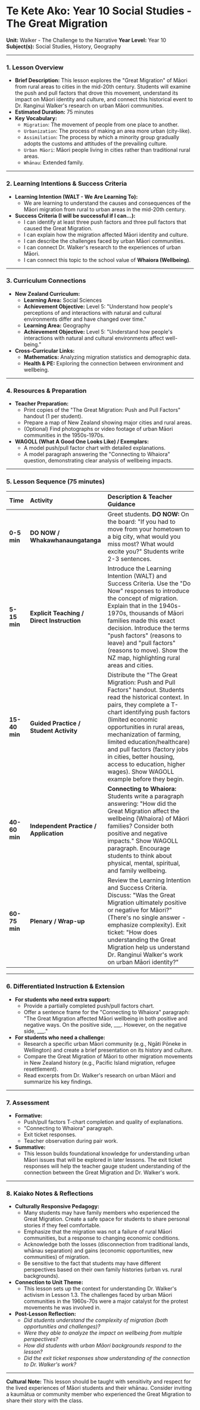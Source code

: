 # Te Kete Ako: Year 10 Social Studies - The Great Migration

**Unit:** Walker - The Challenge to the Narrative
**Year Level:** Year 10
**Subject(s):** Social Studies, History, Geography

---

### 1. Lesson Overview

*   **Brief Description:** This lesson explores the "Great Migration" of Māori from rural areas to cities in the mid-20th century. Students will examine the push and pull factors that drove this movement, understand its impact on Māori identity and culture, and connect this historical event to Dr. Ranginui Walker's research on urban Māori communities.
*   **Estimated Duration:** 75 minutes
*   **Key Vocabulary:**
    *   `Migration`: The movement of people from one place to another.
    *   `Urbanization`: The process of making an area more urban (city-like).
    *   `Assimilation`: The process by which a minority group gradually adopts the customs and attitudes of the prevailing culture.
    *   `Urban Māori`: Māori people living in cities rather than traditional rural areas.
    *   `Whānau`: Extended family.

---

### 2. Learning Intentions & Success Criteria

*   **Learning Intention (WALT - We Are Learning To):**
    *   We are learning to understand the causes and consequences of the Māori migration from rural to urban areas in the mid-20th century.
*   **Success Criteria (I will be successful if I can...):**
    *   I can identify at least three push factors and three pull factors that caused the Great Migration.
    *   I can explain how the migration affected Māori identity and culture.
    *   I can describe the challenges faced by urban Māori communities.
    *   I can connect Dr. Walker's research to the experiences of urban Māori.
    *   I can connect this topic to the school value of **Whaiora (Wellbeing)**.

---

### 3. Curriculum Connections

*   **New Zealand Curriculum:**
    *   **Learning Area:** Social Sciences
    *   **Achievement Objective:** Level 5: "Understand how people's perceptions of and interactions with natural and cultural environments differ and have changed over time."
    *   **Learning Area:** Geography
    *   **Achievement Objective:** Level 5: "Understand how people's interactions with natural and cultural environments affect well-being."
*   **Cross-Curricular Links:**
    *   **Mathematics:** Analyzing migration statistics and demographic data.
    *   **Health & PE:** Exploring the connection between environment and wellbeing.

---

### 4. Resources & Preparation

*   **Teacher Preparation:**
    *   Print copies of the "The Great Migration: Push and Pull Factors" handout (1 per student).
    *   Prepare a map of New Zealand showing major cities and rural areas.
    *   (Optional) Find photographs or video footage of urban Māori communities in the 1950s-1970s.
*   **WAGOLL (What A Good One Looks Like) / Exemplars:**
    *   A model push/pull factor chart with detailed explanations.
    *   A model paragraph answering the "Connecting to Whaiora" question, demonstrating clear analysis of wellbeing impacts.

---

### 5. Lesson Sequence (75 minutes)

| **Time** | **Activity** | **Description & Teacher Guidance** |
| :--- | :--- | :--- |
| **0-5 min** | **DO NOW / Whakawhanaungatanga** | Greet students. **DO NOW:** On the board: "If you had to move from your hometown to a big city, what would you miss most? What would excite you?" Students write 2-3 sentences. |
| **5-15 min** | **Explicit Teaching / Direct Instruction** | Introduce the Learning Intention (WALT) and Success Criteria. Use the "Do Now" responses to introduce the concept of migration. Explain that in the 1940s-1970s, thousands of Māori families made this exact decision. Introduce the terms "push factors" (reasons to leave) and "pull factors" (reasons to move). Show the NZ map, highlighting rural areas and cities. |
| **15-40 min** | **Guided Practice / Student Activity** | Distribute the "The Great Migration: Push and Pull Factors" handout. Students read the historical context. In pairs, they complete a T-chart identifying push factors (limited economic opportunities in rural areas, mechanization of farming, limited education/healthcare) and pull factors (factory jobs in cities, better housing, access to education, higher wages). Show WAGOLL example before they begin. |
| **40-60 min** | **Independent Practice / Application** | **Connecting to Whaiora:** Students write a paragraph answering: "How did the Great Migration affect the wellbeing (Whaiora) of Māori families? Consider both positive and negative impacts." Show WAGOLL paragraph. Encourage students to think about physical, mental, spiritual, and family wellbeing. |
| **60-75 min** | **Plenary / Wrap-up** | Review the Learning Intention and Success Criteria. Discuss: "Was the Great Migration ultimately positive or negative for Māori?" (There's no single answer - emphasize complexity). Exit ticket: "How does understanding the Great Migration help us understand Dr. Ranginui Walker's work on urban Māori identity?" |

---

### 6. Differentiated Instruction & Extension

*   **For students who need extra support:**
    *   Provide a partially completed push/pull factors chart.
    *   Offer a sentence frame for the "Connecting to Whaiora" paragraph: "The Great Migration affected Māori wellbeing in both positive and negative ways. On the positive side, ___. However, on the negative side, ___."
*   **For students who need a challenge:**
    *   Research a specific urban Māori community (e.g., Ngāti Pōneke in Wellington) and create a brief presentation on its history and culture.
    *   Compare the Great Migration of Māori to other migration movements in New Zealand history (e.g., Pacific Island migration, refugee resettlement).
    *   Read excerpts from Dr. Walker's research on urban Māori and summarize his key findings.

---

### 7. Assessment

*   **Formative:**
    *   Push/pull factors T-chart completion and quality of explanations.
    *   "Connecting to Whaiora" paragraph.
    *   Exit ticket responses.
    *   Teacher observation during pair work.
*   **Summative:**
    *   This lesson builds foundational knowledge for understanding urban Māori issues that will be explored in later lessons. The exit ticket responses will help the teacher gauge student understanding of the connection between the Great Migration and Dr. Walker's work.

---

### 8. Kaiako Notes & Reflections

*   **Culturally Responsive Pedagogy:**
    *   Many students may have family members who experienced the Great Migration. Create a safe space for students to share personal stories if they feel comfortable.
    *   Emphasize that the migration was not a failure of rural Māori communities, but a response to changing economic conditions.
    *   Acknowledge both the losses (disconnection from traditional lands, whānau separation) and gains (economic opportunities, new communities) of migration.
    *   Be sensitive to the fact that students may have different perspectives based on their own family histories (urban vs. rural backgrounds).
*   **Connection to Unit Theme:**
    *   This lesson sets up the context for understanding Dr. Walker's activism in Lesson 1.3. The challenges faced by urban Māori communities in the 1960s-70s were a major catalyst for the protest movements he was involved in.
*   **Post-Lesson Reflection:**
    *   *Did students understand the complexity of migration (both opportunities and challenges)?*
    *   *Were they able to analyze the impact on wellbeing from multiple perspectives?*
    *   *How did students with urban Māori backgrounds respond to the lesson?*
    *   *Did the exit ticket responses show understanding of the connection to Dr. Walker's work?*

---

**Cultural Note:** This lesson should be taught with sensitivity and respect for the lived experiences of Māori students and their whānau. Consider inviting a kaumātua or community member who experienced the Great Migration to share their story with the class.

